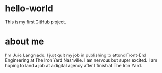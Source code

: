 # hello-world
This is my first GitHub project.

# about me
I'm Julie Langmade.  I just quit my job in publishing to attend Front-End Engineering at The Iron Yard Nashville.  I am nervous but super excited.  I am hoping to land a job at a digital agency after I finish at The Iron Yard.
